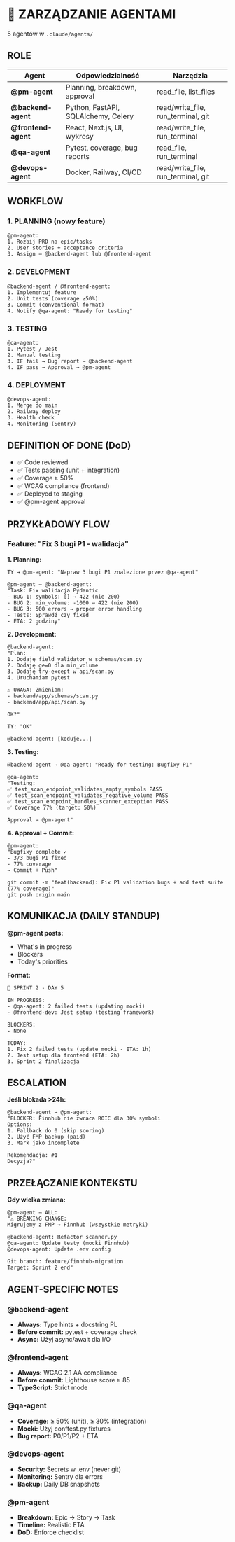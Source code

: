 # 🤖 ZARZĄDZANIE AGENTAMI

5 agentów w `.claude/agents/`

## ROLE

| Agent | Odpowiedzialność | Narzędzia |
|-------|------------------|-----------|
| **@pm-agent** | Planning, breakdown, approval | read_file, list_files |
| **@backend-agent** | Python, FastAPI, SQLAlchemy, Celery | read/write_file, run_terminal, git |
| **@frontend-agent** | React, Next.js, UI, wykresy | read/write_file, run_terminal |
| **@qa-agent** | Pytest, coverage, bug reports | read_file, run_terminal |
| **@devops-agent** | Docker, Railway, CI/CD | read/write_file, run_terminal, git |

## WORKFLOW

### 1. PLANNING (nowy feature)
```
@pm-agent:
1. Rozbij PRD na epic/tasks
2. User stories + acceptance criteria
3. Assign → @backend-agent lub @frontend-agent
```

### 2. DEVELOPMENT
```
@backend-agent / @frontend-agent:
1. Implementuj feature
2. Unit tests (coverage ≥50%)
3. Commit (conventional format)
4. Notify @qa-agent: "Ready for testing"
```

### 3. TESTING
```
@qa-agent:
1. Pytest / Jest
2. Manual testing
3. IF fail → Bug report → @backend-agent
4. IF pass → Approval → @pm-agent
```

### 4. DEPLOYMENT
```
@devops-agent:
1. Merge do main
2. Railway deploy
3. Health check
4. Monitoring (Sentry)
```

## DEFINITION OF DONE (DoD)

- ✅ Code reviewed
- ✅ Tests passing (unit + integration)
- ✅ Coverage ≥ 50%
- ✅ WCAG compliance (frontend)
- ✅ Deployed to staging
- ✅ @pm-agent approval

## PRZYKŁADOWY FLOW

### Feature: "Fix 3 bugi P1 - walidacja"

**1. Planning:**
```
TY → @pm-agent: "Napraw 3 bugi P1 znalezione przez @qa-agent"

@pm-agent → @backend-agent:
"Task: Fix walidacja Pydantic
- BUG 1: symbols: [] → 422 (nie 200)
- BUG 2: min_volume: -1000 → 422 (nie 200)
- BUG 3: 500 errors → proper error handling
- Tests: Sprawdź czy fixed
- ETA: 2 godziny"
```

**2. Development:**
```
@backend-agent:
"Plan:
1. Dodaję field_validator w schemas/scan.py
2. Dodaję ge=0 dla min_volume
3. Dodaję try-except w api/scan.py
4. Uruchamiam pytest

⚠️ UWAGA: Zmieniam:
- backend/app/schemas/scan.py
- backend/app/api/scan.py

OK?"

TY: "OK"

@backend-agent: [koduje...]
```

**3. Testing:**
```
@backend-agent → @qa-agent: "Ready for testing: Bugfixy P1"

@qa-agent:
"Testing:
✅ test_scan_endpoint_validates_empty_symbols PASS
✅ test_scan_endpoint_validates_negative_volume PASS
✅ test_scan_endpoint_handles_scanner_exception PASS
✅ Coverage 77% (target: 50%)

Approval → @pm-agent"
```

**4. Approval + Commit:**
```
@pm-agent:
"Bugfixy complete ✓
- 3/3 bugi P1 fixed
- 77% coverage
→ Commit + Push"

git commit -m "feat(backend): Fix P1 validation bugs + add test suite (77% coverage)"
git push origin main
```

## KOMUNIKACJA (DAILY STANDUP)

**@pm-agent posts:**
- What's in progress
- Blockers
- Today's priorities

**Format:**
```
🎯 SPRINT 2 - DAY 5

IN PROGRESS:
- @qa-agent: 2 failed tests (updating mocki)
- @frontend-dev: Jest setup (testing framework)

BLOCKERS:
- None

TODAY:
1. Fix 2 failed tests (update mocki - ETA: 1h)
2. Jest setup dla frontend (ETA: 2h)
3. Sprint 2 finalizacja
```

## ESCALATION

**Jeśli blokada >24h:**
```
@backend-agent → @pm-agent:
"BLOCKER: Finnhub nie zwraca ROIC dla 30% symboli
Options:
1. Fallback do 0 (skip scoring)
2. Użyć FMP backup (paid)
3. Mark jako incomplete

Rekomendacja: #1
Decyzja?"
```

## PRZEŁĄCZANIE KONTEKSTU

**Gdy wielka zmiana:**
```
@pm-agent → ALL:
"⚠️ BREAKING CHANGE:
Migrujemy z FMP → Finnhub (wszystkie metryki)

@backend-agent: Refactor scanner.py
@qa-agent: Update testy (mocki Finnhub)
@devops-agent: Update .env config

Git branch: feature/finnhub-migration
Target: Sprint 2 end"
```

## AGENT-SPECIFIC NOTES

### @backend-agent
- **Always:** Type hints + docstring PL
- **Before commit:** pytest + coverage check
- **Async:** Użyj async/await dla I/O

### @frontend-agent
- **Always:** WCAG 2.1 AA compliance
- **Before commit:** Lighthouse score ≥ 85
- **TypeScript:** Strict mode

### @qa-agent
- **Coverage:** ≥ 50% (unit), ≥ 30% (integration)
- **Mocki:** Użyj conftest.py fixtures
- **Bug report:** P0/P1/P2 + ETA

### @devops-agent
- **Security:** Secrets w .env (never git)
- **Monitoring:** Sentry dla errors
- **Backup:** Daily DB snapshots

### @pm-agent
- **Breakdown:** Epic → Story → Task
- **Timeline:** Realistic ETA
- **DoD:** Enforce checklist